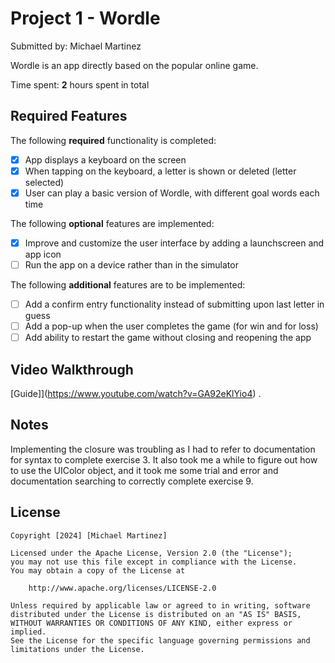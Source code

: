 # Project 1 - Wordle

Submitted by: Michael Martinez

Wordle is an app directly based on the popular online game.

Time spent: **2** hours spent in total

## Required Features

The following **required** functionality is completed:

- [x] App displays a keyboard on the screen
- [x] When tapping on the keyboard, a letter is shown or deleted (letter selected)
- [x] User can play a basic version of Wordle, with different goal words each time

The following **optional** features are implemented:

- [x] Improve and customize the user interface by adding a launchscreen and app icon
- [ ] Run the app on a device rather than in the simulator

The following **additional** features are to be implemented:

- [ ] Add a confirm entry functionality instead of submitting upon last letter in guess
- [ ] Add a pop-up when the user completes the game (for win and for loss)
- [ ] Add ability to restart the game without closing and reopening the app

## Video Walkthrough

[Guide]](https://www.youtube.com/watch?v=GA92eKlYio4) .

## Notes

Implementing the closure was troubling as I had to refer to documentation for syntax to complete
exercise 3. It also took me a while to figure out how to use the UIColor object, and it took 
me some trial and error and documentation searching to correctly complete exercise 9.


## License

    Copyright [2024] [Michael Martinez]

    Licensed under the Apache License, Version 2.0 (the "License");
    you may not use this file except in compliance with the License.
    You may obtain a copy of the License at

        http://www.apache.org/licenses/LICENSE-2.0

    Unless required by applicable law or agreed to in writing, software
    distributed under the License is distributed on an "AS IS" BASIS,
    WITHOUT WARRANTIES OR CONDITIONS OF ANY KIND, either express or implied.
    See the License for the specific language governing permissions and
    limitations under the License.
